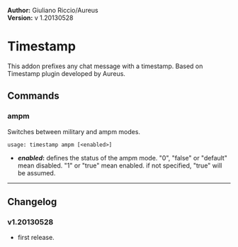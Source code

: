 **Author:** Giuliano Riccio/Aureus  
**Version:** v 1.20130528

# Timestamp #
This addon prefixes any chat message with a timestamp.
Based on Timestamp plugin developed by Aureus.

## Commands ##
### ampm ###
Switches between military and ampm modes.

```
usage: timestamp ampm [<enabled>]
```
* **_enabled_:** defines the status of the ampm mode. "0", "false" or "default" mean disabled. "1" or "true" mean enabled. if not specified, "true" will be assumed.

----

## Changelog ##

### v1.20130528 ###
* first release.
